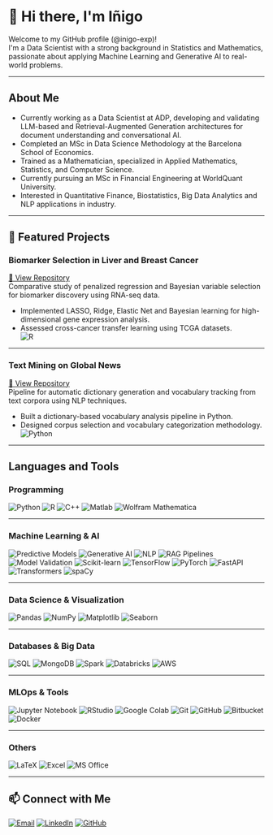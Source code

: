 # 👋 Hi there, I'm Iñigo 

Welcome to my GitHub profile (@inigo-exp)!  
I'm a Data Scientist with a strong background in Statistics and Mathematics, passionate about applying Machine Learning and Generative AI to real-world problems.

---

## About Me
- Currently working as a Data Scientist at ADP, developing and validating LLM-based and Retrieval-Augmented Generation architectures for document understanding and conversational AI.  
- Completed an MSc in Data Science Methodology at the Barcelona School of Economics.  
- Trained as a Mathematician, specialized in Applied Mathematics, Statistics, and Computer Science.  
- Currently pursuing an MSc in Financial Engineering at WorldQuant University.  
- Interested in Quantitative Finance, Biostatistics, Big Data Analytics and NLP applications in industry.  

---

## 🌟 Featured Projects  

### Biomarker Selection in Liver and Breast Cancer  
[🔗 View Repository](https://github.com/inigo-exp/Biomarker-Selection-in-Liver-and-Breast-Cancer)  
Comparative study of penalized regression and Bayesian variable selection for biomarker discovery using RNA-seq data.  
- Implemented LASSO, Ridge, Elastic Net and Bayesian learning for high-dimensional gene expression analysis.  
- Assessed cross-cancer transfer learning using TCGA datasets.   
![R](https://img.shields.io/badge/R-276DC3?style=flat&logo=r&logoColor=white)

---

### Text Mining on Global News  
[🔗 View Repository](https://github.com/inigo-exp/textmining_global_news)  
Pipeline for automatic dictionary generation and vocabulary tracking from text corpora using NLP techniques.  
- Built a dictionary-based vocabulary analysis pipeline in Python.  
- Designed corpus selection and vocabulary categorization methodology.  
![Python](https://img.shields.io/badge/Python-3776AB?style=flat&logo=python&logoColor=white)

---

## Languages and Tools

### Programming
![Python](https://img.shields.io/badge/Python-3776AB?style=flat&logo=python&logoColor=white)
![R](https://img.shields.io/badge/R-276DC3?style=flat&logo=r&logoColor=white)
![C++](https://img.shields.io/badge/C++-00599C?style=flat&logo=c%2B%2B&logoColor=white)
![Matlab](https://img.shields.io/badge/Matlab-FF7200?style=flat)
![Wolfram Mathematica](https://img.shields.io/badge/Wolfram%20Mathematica-DD1100?style=flat)

---

### Machine Learning & AI
![Predictive Models](https://img.shields.io/badge/Predictive%20Models-4B8BBE?style=flat)
![Generative AI](https://img.shields.io/badge/Generative%20AI-FF6F00?style=flat)
![NLP](https://img.shields.io/badge/NLP-3C9CD7?style=flat)
![RAG Pipelines](https://img.shields.io/badge/RAG%20Pipelines-009688?style=flat)
![Model Validation](https://img.shields.io/badge/Model%20Validation-6D4C41?style=flat)
![Scikit-learn](https://img.shields.io/badge/Scikit--Learn-F7931E?style=flat&logo=scikit-learn&logoColor=white)
![TensorFlow](https://img.shields.io/badge/TensorFlow-FF6F00?style=flat&logo=tensorflow&logoColor=white)
![PyTorch](https://img.shields.io/badge/PyTorch-EE4C2C?style=flat&logo=pytorch&logoColor=white)
![FastAPI](https://img.shields.io/badge/FastAPI-009688?style=flat&logo=fastapi&logoColor=white)
![Transformers](https://img.shields.io/badge/Transformers-FF9900?style=flat&logo=huggingface&logoColor=white)
![spaCy](https://img.shields.io/badge/spaCy-09A3D5?style=flat&logo=spacy&logoColor=white)

---

### Data Science & Visualization
![Pandas](https://img.shields.io/badge/Pandas-150458?style=flat&logo=pandas&logoColor=white)
![NumPy](https://img.shields.io/badge/NumPy-013243?style=flat&logo=numpy&logoColor=white)
![Matplotlib](https://img.shields.io/badge/Matplotlib-11557C?style=flat)
![Seaborn](https://img.shields.io/badge/Seaborn-4C9A2A?style=flat)

---

### Databases & Big Data
![SQL](https://img.shields.io/badge/SQL-336791?style=flat)
![MongoDB](https://img.shields.io/badge/MongoDB-4EA94B?style=flat&logo=mongodb&logoColor=white)
![Spark](https://img.shields.io/badge/Spark-E25A1C?style=flat&logo=apachespark&logoColor=white)
![Databricks](https://img.shields.io/badge/Databricks-FF3621?style=flat&logo=databricks&logoColor=white)
![AWS](https://img.shields.io/badge/AWS-232F3E?style=flat&logo=amazon-aws&logoColor=white)

---

### MLOps & Tools
![Jupyter Notebook](https://img.shields.io/badge/Jupyter-FA0F00?style=flat&logo=jupyter&logoColor=white)
![RStudio](https://img.shields.io/badge/RStudio-75AADB?style=flat&logo=rstudio&logoColor=white)
![Google Colab](https://img.shields.io/badge/Google%20Colab-F9AB00?style=flat&logo=googlecolab&logoColor=white)
![Git](https://img.shields.io/badge/Git-F05032?style=flat&logo=git&logoColor=white)
![GitHub](https://img.shields.io/badge/GitHub-181717?style=flat&logo=github&logoColor=white)
![Bitbucket](https://img.shields.io/badge/Bitbucket-0052CC?style=flat&logo=bitbucket&logoColor=white)
![Docker](https://img.shields.io/badge/Docker-2496ED?style=flat&logo=docker&logoColor=white)

---

### Others
![LaTeX](https://img.shields.io/badge/LaTeX-008080?style=flat&logo=latex&logoColor=white)
![Excel](https://img.shields.io/badge/Microsoft%20Excel-217346?style=flat&logo=microsoft-excel&logoColor=white)
![MS Office](https://img.shields.io/badge/MS%20Office-D83B01?style=flat&logo=microsoftoffice&logoColor=white)

---
## 📫 Connect with Me

[![Email](https://img.shields.io/badge/Email-2002inigo%40gmail.com-D14836?style=for-the-badge&logo=gmail&logoColor=white)](mailto:2002inigo@gmail.com)
[![LinkedIn](https://img.shields.io/badge/LinkedIn-Iñigo%20Expósito%20Castro-0077B5?style=for-the-badge&logo=linkedin&logoColor=white)](https://www.linkedin.com/in/iñigo-exposito-castro-6208b1291)
[![GitHub](https://img.shields.io/badge/GitHub-inigo--exp-181717?style=for-the-badge&logo=github&logoColor=white)](https://github.com/inigo-exp)
